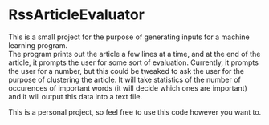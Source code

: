 ﻿# RssArticleEvaluator




This is a small project for the purpose of generating inputs for a machine learning program.  
The program prints out the article a few lines at a time, and at the end of the article, it 
prompts the user for some sort of evaluation.  Currently, it prompts the user for a number,
but this could be tweaked to ask the user for the purpose of clustering the article. 
  It will take statistics of the number of occurences of important words (it will decide which ones are important) and it will output this data into a text file. 


This is a personal project, so feel free to use this code however you want to.
